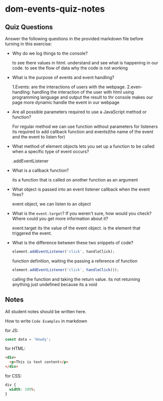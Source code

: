 # dom-events-quiz-notes

## Quiz Questions

Answer the following questions in the provided markdown file before turning in this exercise:

- Why do we log things to the console?

  to see there values in html. understand and see what is happening in our code. to see the flow of data
  why the code is not working

- What is the purpose of events and event handling?

  1.Events: are the interactions of users with the webpage.
  2.even-handling: handling the interaction of the user with html using programming language and output the result to thr console
  makes our page more dynamic
  handle the event in our webpage

- Are all possible parameters required to use a JavaScript method or function?

  For regular method we can use function without parameters
  for listeners its required to add callback function and events(the name of the event and the event to listen for)

- What method of element objects lets you set up a function to be called when a specific type of event occurs?

  .addEventListener

- What is a callback function?

  its a function that is called on another function as an argument

- What object is passed into an event listener callback when the event fires?

  event object, we can listen to an object

- What is the `event.target`? If you weren't sure, how would you check? Where could you get more information about it?

  event.target its the value of the event object. is the element that triggered the event.

- What is the difference between these two snippets of code?
  ```js
  element.addEventListener('click', handleClick);
  ```
  function definition, waiting the
  passing a reference of function
  ```js
  element.addEventListener('click', handleClick());
  ```
  calling the function and taking the return value.
  its not returning anything just undefined because its a void

## Notes

All student notes should be written here.

How to write `Code Examples` in markdown

for JS:

```javascript
const data = 'Howdy';
```

for HTML:

```html
<div>
  <p>This is text content</p>
</div>
```

for CSS:

```css
div {
  width: 100%;
}
```
